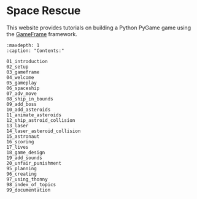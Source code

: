 # Space Rescue

This website provides tutorials on building a Python PyGame game using the [GameFrame](https://gameframeforpygame.wordpress.com/) framework.

```{toctree}
:maxdepth: 1
:caption: "Contents:"

01_introduction
02_setup
03_gameframe
04_welcome
05_gameplay
06_spaceship
07_adv_move
08_ship_in_bounds
09_add_boss
10_add_asteroids
11_animate_asteroids
12_ship_astroid_collision
13_laser
14_laser_asteroid_collision
15_astronaut
16_scoring
17_lives
18_game_design
19_add_sounds
20_unfair_punishment
95_planning
96_creating
97_using_thonny
98_index_of_topics
99_documentation
```
